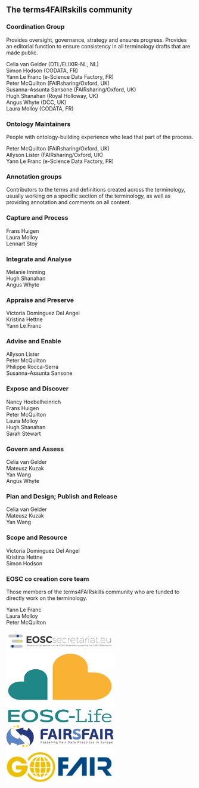 ## The terms4FAIRskills community  

### **Coordination Group**  

Provides oversight, governance, strategy and ensures progress. Provides an editorial function to ensure consistency in all terminology drafts that are made public.  

Celia van Gelder (DTL/ELIXIR-NL, NL)  
Simon Hodson (CODATA, FR)  
Yann Le Franc (e-Science Data Factory, FR)  
Peter McQuilton (FAIRsharing/Oxford, UK)  
Susanna-Assunta Sansone (FAIRsharing/Oxford, UK)  
Hugh Shanahan (Royal Holloway, UK)  
Angus Whyte (DCC, UK)  
Laura Molloy (CODATA, FR)  

### **Ontology Maintainers**  
People with ontology-building experience who lead that part of the process.  

Peter McQuilton (FAIRsharing/Oxford, UK)  
Allyson Lister (FAIRsharing/Oxford, UK)  
Yann Le Franc (e-Science Data Factory, FR)  

### **Annotation groups**  
Contributors to the terms and definitions created across the terminology, usually working on a specific section of the terminology, as well as providing annotation and comments on all content.  

### **Capture and Process**  
Frans Huigen  
Laura Molloy  
Lennart Stoy  

### **Integrate and Analyse**  
Melanie Imming  
Hugh Shanahan  
Angus Whyte  

### **Appraise and Preserve**  
Victoria Dominguez Del Angel  
Kristina Hettne  
Yann Le Franc  

### **Advise and Enable**  
Allyson Lister  
Peter McQuilton  
Philippe Rocca-Serra  
Susanna-Assunta Sansone  

### **Expose and Discover**  
Nancy Hoebelheinrich  
Frans Huigen  
Peter McQuilton  
Laura Molloy  
Hugh Shanahan  
Sarah Stewart  

### **Govern and Assess**  
Celia van Gelder  
Mateusz Kuzak  
Yan Wang  
Angus Whyte  

### **Plan and Design; Publish and Release**  
Celia van Gelder  
Mateusz Kuzak  
Yan Wang  

### **Scope and Resource**  
Victoria Dominguez Del Angel  
Kristina Hettne  
Simon Hodson  

### **EOSC co creation core team**  
Those members of the terms4FAIRskills community who are funded to directly work on the terminology.  

Yann Le Franc  
Laura Molloy  
Peter McQuilton  


<img src="img/EOSCsecretariat.png" style="width:3in" />  
<img src="img/eosclogo.png" style="width:3in; height:2in" />  
<img src="img/FAIRsFAIR.png" style="width:3in" />  
<img src="InitialAnnouncement/images/GO-FAIR.png" style="width:3in" />  
